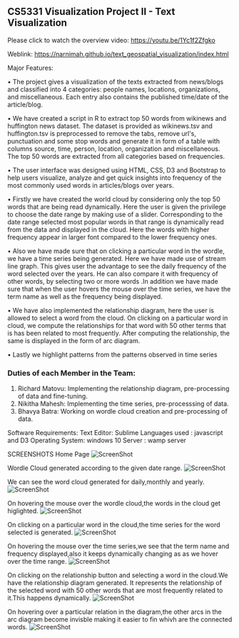 ## CS5331 Visualization Project II - Text Visualization 

Please click to watch the overview video: https://youtu.be/1Yc1f2Zfgko

Weblink: https://narnimah.github.io/text_geospatial_visualization/index.html

Major Features:

• The project gives a visualization of the texts extracted from news/blogs and classified into 4 categories: people names, locations, organizations, and miscellaneous. Each entry also contains the published time/date of the article/blog.

• We have created a script in R to extract top 50 words from wikinews and huffington news dataset. The dataset is provided as wikinews.tsv and huffington.tsv is preprocessed to remove the tabs, remove url's, punctuation and some stop words and generate it in form of a table with columns source, time, person, location, organization and miscellaneous. The top 50 words are extracted from all categories based on frequencies.

• The user interface was designed using HTML, CSS, D3 and Bootstrap to help users visualize, analyze and get quick insights into frequency of the most commonly used words in articles/blogs over years.

• Firstly we have created the world cloud by considering only the top 50 words that are being read dynamically. Here the user is given the privilege to choose the date range by making use of a slider. Corresponding to the date range selected most popular words in that range is dynamically read from the data and displayed in the cloud. Here the words with higher frequency appear in larger font compared to the lower frequency ones.

• Also we have made sure that on clicking a particular word in the wordle, we have a time series being generated. Here we have made use of stream line graph. This gives user the advantage to see the daily frequency of the word selected over the years. He can also compare it with frequency of other words, by selecting two or more words .In addition we have made sure that when the user hovers the mouse over the time series, we have the term name as well as the frequency being displayed.

• We have also implemented the relationship diagram, here the user is allowed to select a word from the cloud. On clicking on a particular word in cloud, we compute the relationships for that word with 50 other terms that is has been related to most frequently. After computing the relationship, the same is displayed in the form of arc diagram.

• Lastly we highlight patterns from the patterns observed in time series

### Duties of each Member in the Team: 
1. Richard Matovu: Implementing the relationship diagram, pre-processing of data and fine-tuning. 
2. Nikitha Mahesh: Implementing the time series, pre-processsing of data.
3. Bhavya Batra: Working on wordle cloud creation and pre-processing of data.

Software Requirements:
Text Editor: Sublime
Languages used : javascript and D3 
Operating System: windows 10
Server : wamp server



SCREENSHOTS
Home Page 
![ScreenShot](https://github.com/narnimah/Visualization_project2/blob/master/hm_2.png)

Wordle Cloud generated according to the given date range.
![ScreenShot](https://github.com/narnimah/Visualization_project2/blob/master/hm_3.png)

We can see the word cloud generated for daily,monthly and yearly.
![ScreenShot](https://github.com/narnimah/Visualization_project2/blob/master/word_daily.PNG)

On hovering the mouse over the wordle cloud,the words in the cloud get higlighted.
![ScreenShot](https://github.com/narnimah/Visualization_project2/blob/master/wordle_cloud_3.png)

On clicking on a particular word in the cloud,the time series for the word selected is generated.
![ScreenShot](https://github.com/narnimah/Visualization_project2/blob/master/time_series_1.png)

On hovering the mouse over the time series,we see that the term name and frequency displayed,also it keeps dynamically changing as as we hover over the time range.
![ScreenShot](https://github.com/narnimah/Visualization_project2/blob/master/time_series_2.png)

On clicking on the relationship button and selecting a word in the cloud.We have the relationship diagram generated. It represents the relationship of the selected word with 50 other words that are most frequently related to it.This happens dynamically.
![ScreenShot](https://github.com/narnimah/Visualization_project2/blob/master/relationship_1.png)

On hovering over a particular relation in the diagram,the other arcs in the arc diagram become invisble making it easier to fin whivh are the connected words.
![ScreenShot](https://github.com/narnimah/Visualization_project2/blob/master/relationship_2.png)
